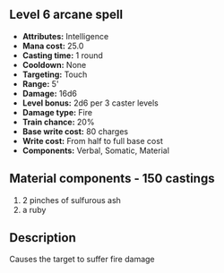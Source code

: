 ## Level 6 arcane spell

- **Attributes:** Intelligence
- **Mana cost:** 25.0
- **Casting time:** 1 round
- **Cooldown:** None
- **Targeting:** Touch
- **Range:** 5'
- **Damage:** 16d6
- **Level bonus:** 2d6 per 3 caster levels
- **Damage type:** Fire
- **Train chance:** 20%
- **Base write cost:** 80 charges
- **Write cost:** From half to full base cost
- **Components:** Verbal, Somatic, Material

## Material components - 150 castings

1. 2 pinches of sulfurous ash
2. a ruby

## Description

Causes the target to suffer fire damage

